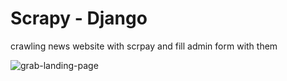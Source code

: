 # Scrapy - Django

crawling news website with scrpay and  fill admin form with them

![grab-landing-page](https://github.com/r4mi4/Scrapy-Django/blob/master/gif/1.gif)
